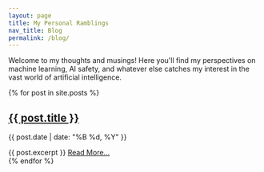 ```yaml
---
layout: page
title: My Personal Ramblings
nav_title: Blog
permalink: /blog/
---
```


Welcome to my thoughts and musings! Here you'll find my perspectives on machine learning, AI safety, and whatever else catches my interest in the vast world of artificial intelligence.

{% for post in site.posts %}
  <article class="post-preview">
    <h2><a href="{{ post.url | relative_url }}">{{ post.title }}</a></h2>
    <p class="post-meta">{{ post.date | date: "%B %d, %Y" }}</p>
    {{ post.excerpt }}
    <a href="{{ post.url | relative_url }}" class="read-more">Read More...</a>
  </article>
{% endfor %}